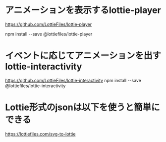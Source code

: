 # アニメーションを表示するlottie-player
https://github.com/LottieFiles/lottie-player

npm install --save @lottiefiles/lottie-player

# イベントに応じてアニメーションを出すlottie-interactivity
https://github.com/LottieFiles/lottie-interactivity
npm install --save @lottiefiles/lottie-interactivity


# Lottie形式のjsonは以下を使うと簡単にできる
https://lottiefiles.com/svg-to-lottie
